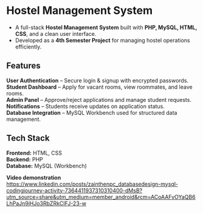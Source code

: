 #  Hostel Management System  

- A full-stack **Hostel Management System** built with **PHP, MySQL, HTML, CSS**, and a clean user interface.  
- Developed as a **4th Semester Project** for managing hostel operations efficiently.  


## Features  
 **User Authentication** – Secure login & signup with encrypted passwords.  
 **Student Dashboard** – Apply for vacant rooms, view roommates, and leave rooms.  
 **Admin Panel** – Approve/reject applications and manage student requests.  
 **Notifications** – Students receive updates on application status.  
 **Database Integration** – MySQL Workbench used for structured data management.  


##  Tech Stack  
 **Frontend:** HTML, CSS  
 **Backend:** PHP  
 **Database:** MySQL (Workbench)  


**Video demonstration** https://www.linkedin.com/posts/zainthenpc_databasedesign-mysql-codingjourney-activity-7364411937310310400-dMsB?utm_source=share&utm_medium=member_android&rcm=ACoAAFvOYaQB6LhPaJn9jHJo3RbZRkCIFJ-23-w


